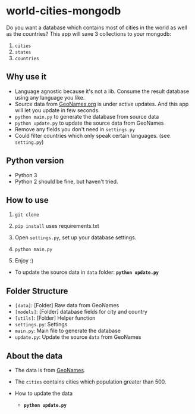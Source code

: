 # world-cities-mongodb

Do you want a database which contains most of cities in the world as well as the countries? This app will save 3 collections to your mongodb:

 1. `cities`
 1. `states`
 1. `countries`

## Why use it

 - Language agnostic because it's not a lib. Consume the result database using any language you like.
 - Source data from [GeoNames.org](http://www.geonames.org/) is under active updates. And this app will let you update in few seconds.
 - `python main.py` to generate the database from source data
 - `python update.py` to update the source data from GeoNames
 - Remove any fields you don't need in `settings.py`
 - Could filter countries which only speak certain languages. (see `setting.py`)

## Python version

- Python 3
- Python 2 should be fine, but haven't tried.

## How to use

1. `git clone`

1. `pip install` uses requirements.txt

1. Open `settings.py`, set up your database settings.

1. `python main.py`

1. Enjoy :)

- To update the source data in `data` folder: **`python update.py`**

## Folder Structure

- `[data]`: [Folder] Raw data from GeoNames
- `[models]`: [Folder] database fields for city and country
- `[utils]`: [Folder] Helper function
- `settings.py`: Settings
- `main.py`: Main file to generate the database
- `update.py`: Update the source `data` from GeoNames

## About the data

- The data is from [GeoNames](http://www.geonames.org/).

- The `cities` contains cities which population greater than 500.

- How to update the data
  - **`python update.py`**
